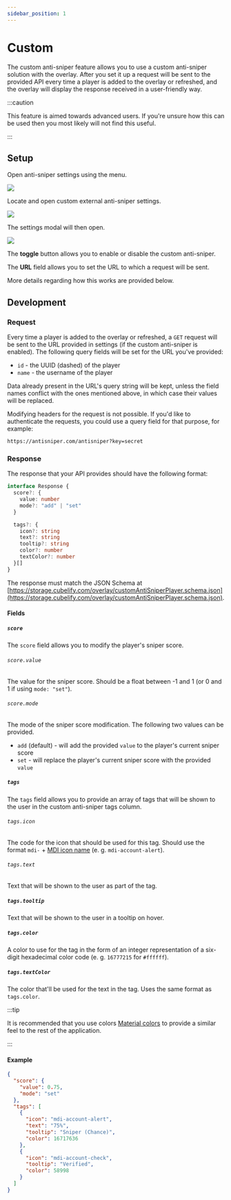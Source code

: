 ```yaml
---
sidebar_position: 1
---
```


# Custom

The custom anti-sniper feature allows you to use a custom anti-sniper solution with the overlay. After you set it up
a request will be sent to the provided API every time a player is added to the overlay or refreshed, and the overlay
will display the response received in a user-friendly way.

:::caution

This feature is aimed towards advanced users. If you're unsure how this can be used then you most likely will not
find this useful.

:::

## Setup

Open anti-sniper settings using the menu.

![](/img/docs/overlay/features/anti-sniper/custom/open-settings.png)

Locate and open custom external anti-sniper settings.

![](/img/docs/overlay/features/anti-sniper/custom/open-custom.png)

The settings modal will then open.

![](/img/docs/overlay/features/anti-sniper/custom/settings.png)

The **toggle** button allows you to enable or disable the custom anti-sniper.

The **URL** field allows you to set the URL to which a request will be sent.

More details regarding how this works are provided below.

## Development

### Request

Every time a player is added to the overlay or refreshed, a `GET` request will be sent to the URL provided in
settings (if the custom anti-sniper is enabled). The following query fields will be set for the URL you've provided:

- `id` - the UUID (dashed) of the player
- `name` - the username of the player

Data already present in the URL's query string will be kept, unless the field names conflict with the ones mentioned
above, in which case their values will be replaced.

Modifying headers for the request is not possible. If you'd like to authenticate the requests, you could use a query
field for that purpose, for example:

```
https://antisniper.com/antisniper?key=secret
```

### Response

The response that your API provides should have the following format:

```ts
interface Response {
  score?: {
    value: number
    mode?: "add" | "set"
  }

  tags?: {
    icon?: string
    text?: string
    tooltip?: string
    color?: number
    textColor?: number
  }[]
}
```

The response must match the JSON Schema
at [https://storage.cubelify.com/overlay/customAntiSniperPlayer.schema.json](https://storage.cubelify.com/overlay/customAntiSniperPlayer.schema.json).

#### Fields

##### `score`

The `score` field allows you to modify the player's sniper score.

###### `score.value`

The value for the sniper score. Should be a float between -1 and 1 (or 0 and 1 if using `mode: "set"`).

###### `score.mode`

The mode of the sniper score modification. The following two values can be provided.

- `add` (default) - will add the provided `value` to the player's current sniper score
- `set` - will replace the player's current sniper score with the provided `value`

##### `tags`

The `tags` field allows you to provide an array of tags that will be shown to the user in the custom anti-sniper
tags column.

###### `tags.icon`

The code for the icon that should be used for this tag. Should use the
format `mdi-` + [MDI icon name](https://materialdesignicons.com/) (e. g.
`mdi-account-alert`).

###### `tags.text`

Text that will be shown to the user as part of the tag.

##### `tags.tooltip`

Text that will be shown to the user in a tooltip on hover.

##### `tags.color`

A color to use for the tag in the form of an integer representation of a six-digit hexadecimal color code (e. g.
`16777215` for `#ffffff`).

##### `tags.textColor`

The color that'll be used for the text in the tag. Uses the same format as `tags.color`.

:::tip

It is recommended that you use colors [Material colors](https://vuetifyjs.com/en/styles/colors/#material-colors) to
provide a similar feel to the rest of the application.

:::

#### Example

```json
{
  "score": {
    "value": 0.75,
    "mode": "set"
  },
  "tags": [
    {
      "icon": "mdi-account-alert",
      "text": "75%",
      "tooltip": "Sniper (Chance)",
      "color": 16717636
    },
    {
      "icon": "mdi-account-check",
      "tooltip": "Verified",
      "color": 58998
    }
  ]
}
```
